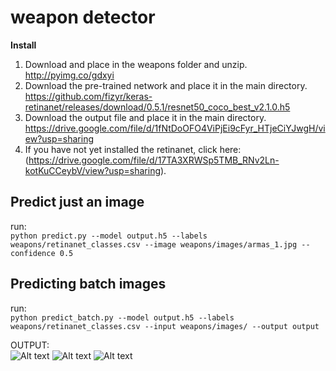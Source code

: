 # weapon detector

**Install**
1. Download and place in the weapons folder and unzip. http://pyimg.co/gdxyi
2. Download the pre-trained network and place it in the main directory. https://github.com/fizyr/keras-retinanet/releases/download/0.5.1/resnet50_coco_best_v2.1.0.h5
3. Download the output file and place it in the main directory. https://drive.google.com/file/d/1fNtDoOFO4ViPjEi9cFyr_HTjeCiYJwgH/view?usp=sharing
4. If you have not yet installed the retinanet, click here: (https://drive.google.com/file/d/17TA3XRWSp5TMB_RNv2Ln-kotKuCCeybV/view?usp=sharing).

## Predict just an image
run:\
```python predict.py --model output.h5 --labels weapons/retinanet_classes.csv --image weapons/images/armas_1.jpg --confidence 0.5```

## Predicting batch images
run:\
```python predict_batch.py --model output.h5 --labels weapons/retinanet_classes.csv --input weapons/images/ --output output```

OUTPUT:\
![Alt text](output/armas_1.jpg?raw=true "Title")
![Alt text](output/armas_2.jpg?raw=true "Title")
![Alt text](output/armas_3.jpg?raw=true "Title")
